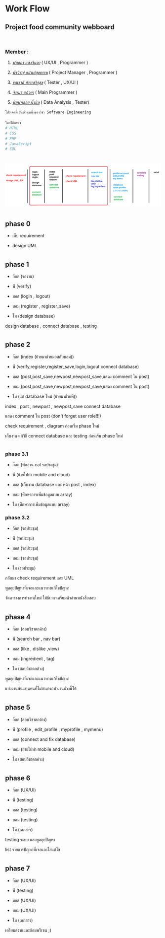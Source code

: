 **Work Flow**
===============
## Project food community webboard 
<br>

### **Member :**

1. *[พันธกร    แสงจินดา](https://www.facebook.com/gotkunglovely)* ( UX/UI , Programmer )

2. *[พีรวิชญ์    อนันต์สุขธรรม](https://www.facebook.com/p.perawit)* ( Project Manager , Programmer )

3. *[ธณชาติ    ประเสริฐสุข](https://www.facebook.com/moss.pra)* ( Tester , UX/UI )

4. *[จิรเมธ    แก้วคำ](https://www.facebook.com/bomcrmon)* ( Main Programmer )

5. *[พิมพ์พลอย  ผึ่งนิล](https://www.facebook.com/pimploy.pungnin)* ( Data Analysis , Tester)

```bash
โปรเจคนี้เป็นส่วนหนึ่งของวิชา Software Engineering

โดยใช้ภาษา
# HTML
# CSS
# PHP
# JavaScript
# SQL
```
#
![Alt text](./ginraidee//workflow.png)
#
## phase 0
- เก็บ requirement

- design UML


#
## phase 1
- ก๊อต (รองาน)

- พี (verify)

- มอส (login , logout) 

- บอม (register , register_save)     

- โม (design database)

design database , connect database , testing

#
## phase 2
- ก๊อต (index (ย้ายมาช่วยมอสกับบอม)) 

- พี (verify,register,register_save,login,logout connect database)

- มอส (post,post_save,newpost,newpost_save,แสดง comment ใน post)

- บอม (post,post_save,newpost,newpost_save,แสดง comment ใน post)

- โม (แก้ database ใหม่ (ย้ายมาช่วยพี))

index , post , newpost , newpost_save connect database

แสดง comment ใน post (don't forget user role!!!) 

check requirement , diagram ก่อนเริ่ม phase ใหม่

เก็บงาน แก้วิธี connect database และ testing ก่อนเริ่ม phase ใหม่

#
### phase 3.1
- ก๊อต (พักอ่าน cal รอประชุม) 

- พี (ย้ายไปทำ mobile and cloud)

- มอส (เก็บงาน database และ หน้า post , index)

- บอม (ศึกษาการเพิ่มข้อมูลแบบ array)

- โม (ศึกษาการเพิ่มข้อมูลแบบ array)

### phase 3.2
- ก๊อต (รอประชุม) 

- พี (รอประชุม)

- มอส (รอประชุม)

- บอม (รอประชุม)

- โม (รอประชุม)

กลับมา check requirement และ UML

พูดคุยปัญหาที่เจอและแนวทางแก้ไขปัญหา

จัดตารางการทำงานใหม่ ให้มีเวลาเตรียมตัวอ่านหนังสือสอบ

#
## phase 4
- ก๊อต (สอบวิชาตกค้าง)

- พี (search bar , nav bar)

- มอส (like , dislike ,view) 

- บอม (ingredient , tag)     

- โม (สอบวิชาตกค้าง)

พูดคุยปัญหาที่เจอและแนวทางแก้ไขปัญหา

แบ่งงานกันแทนคนที่ไม่สามารถทำงานช่วงนี้ได้

#
## phase 5
- ก๊อต (สอบวิชาตกค้าง)

- พี (profile , edit_profile , myprofile , mymenu)

- มอส (connect and fix database) 

- บอม (ย้ายไปทำ mobile and cloud)     

- โม (สอบวิชาตกค้าง)

#
## phase 6
- ก๊อต (UX/UI)

- พี (testing)

- มอส (testing) 

- บอม (testing)     

- โม (เอกสาร)

testing ระบบ และพูดคุยปัญหา

list รายการปัญหาที่เจอและไล่แก้ไข

#
## phase 7
- ก๊อต (UX/UI)

- พี (testing) 

- มอส (UX/UI)

- บอม (UX/UI)   

- โม (เอกสาร)

เตรียมส่งานและซ้อมพรีเซน ;)

#
